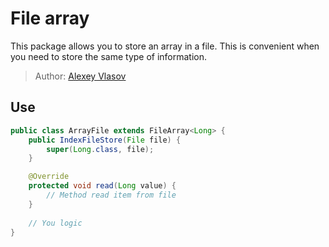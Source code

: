# File array

This package allows you to store an array in a file. This is convenient when you need to store the same type of information.

> Author: [Alexey Vlasov](https://github.com/adideas)

## Use

```java
public class ArrayFile extends FileArray<Long> {
    public IndexFileStore(File file) {
        super(Long.class, file);
    }

    @Override
    protected void read(Long value) {
        // Method read item from file
    }
    
    // You logic
}
```